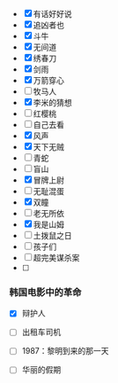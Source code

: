 - [x] 有话好好说 
- [x] 追凶者也
- [x] 斗牛
- [x] 无间道
- [x] 绣春刀
- [x] 剑雨
- [x] 万箭穿心 
- [ ] 牧马人
- [x] 李米的猜想
- [ ] 红樱桃
- [ ] 自己去看
- [x] 风声
- [x] 天下无贼
- [ ] 青蛇
- [ ] 盲山
- [x] 冒牌上尉
- [ ] 无耻混蛋
- [x] 双瞳
- [ ] 老无所依
- [x] 我是山姆
- [ ] 土拨鼠之日
- [ ] 孩子们
- [ ] 超完美谋杀案
- [ ] 

### 韩国电影中的革命

- [x] 辩护人
- [ ] 出租车司机
- [ ] 1987：黎明到来的那一天
- [ ] 华丽的假期

